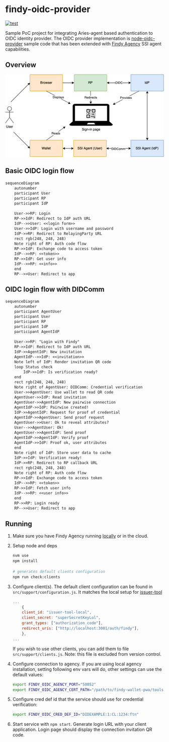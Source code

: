# findy-oidc-provider

[![test](https://github.com/findy-network/findy-oidc-provider/actions/workflows/test.yml/badge.svg)](https://github.com/findy-network/findy-oidc-provider/actions/workflows/test.yml)

Sample PoC project for integrating Aries-agent based authentication to OIDC identity provider. The OIDC provider implementation is [node-oidc-provider](https://github.com/panva/node-oidc-provider) sample code that has been extended with [Findy Agency](https://findy-network.github.io) SSI agent capabilities.

## Overview

![Overview](./docs/overview.png)

## Basic OIDC login flow

```mermaid
sequenceDiagram
    autonumber
    participant User
    participant RP
    participant IdP

    User->>RP: Login
    RP->>IdP: Redirect to IdP auth URL
    IdP-->>User: <<login form>>
    User->>IdP: Login with username and password
    IdP->>RP: Redirect to RelayingParty URL
    rect rgb(248, 248, 248)
    Note right of RP: Auth code flow
    RP->>IdP: Exchange code to access token
    IdP-->>RP: <<token>>
    RP->>IdP: Get user info
    IdP-->>RP: <<info>>
    end
    RP-->>User: Redirect to app
```

## OIDC login flow with DIDComm

```mermaid
sequenceDiagram
    autonumber
    participant AgentUser
    participant User
    participant RP
    participant IdP
    participant AgentIdP

    User->>RP: "Login with Findy"
    RP->>IdP: Redirect to IdP auth URL
    IdP->>AgentIdP: New invitation
    AgentIdP-->>IdP: <<invitation>>
    Note left of IdP: Render invitation QR code
    loop Status check
        IdP->>IdP: Is verification ready?
    end
    rect rgb(248, 248, 248)
    Note right of AgentUser: DIDComm: Credential verification
    User->>AgentUser: Use wallet to read QR code
    AgentUser->>IdP: Read invitation
    AgentUser->>AgentIdP: New pairwise connection
    AgentIdP->>IdP: Pairwise created!
    IdP->>AgentIdP: Request for proof of credential
    AgentIdP->>AgentUser: Send proof request
    AgentUser->>User: Ok to reveal attributes?
    User-->>AgentUser: Ok!
    AgentUser->>AgentIdP: Send proof
    AgentIdP->>AgentIdP: Verify proof
    AgentIdP->>IdP: Proof ok, user attributes
    end
    Note right of IdP: Store user data to cache
    IdP->>IdP: Verification ready!
    IdP->>RP: Redirect to RP callback URL
    rect rgb(248, 248, 248)
    Note right of RP: Auth code flow
    RP->>IdP: Exchange code to access token
    IdP-->>RP: <<token>>
    RP->>IdP: Fetch user info
    IdP-->>RP: <<user info>>
    end
    RP->>RP: Login ready
    RP-->>User: Redirect to app

```

## Running

1. Make sure you have Findy Agency running [locally](https://github.com/findy-network/findy-wallet-pwa/tree/dev/tools/env#agency-setup-for-local-development) or in the cloud.

1. Setup node and deps

   ```bash
   nvm use
   npm install

   # generates default clients configuration
   npm run check:clients
   ```

1. Configure client(s). The default client configuration can be found in `src/support/configuration.js`. It matches the local setup for [issuer-tool](https://github.com/findy-network/findy-issuer-tool)

   ```js
   ...
       {
       client_id: "issuer-tool-local",
       client_secret: "superSecretKeyLol",
       grant_types: ["authorization_code"],
       redirect_uris: ["http://localhost:3001/auth/findy"],
       },
   ...
   ```

   If you wish to use other clients, you can add them to file `src/support/clients.js`. Note: this file is excluded from version control.

1. Configure connection to agency. If you are using local agency installation, setting following env vars will do, other settings can use the default values:

   ```bash
   export FINDY_OIDC_AGENCY_PORT="50052"
   export FINDY_OIDC_AGENCY_CERT_PATH="/path/to/findy-wallet-pwa/tools/env/config/cert"
   ```

1. Configure cred def id that the service should use for credential verification:

   ```bash
   export FINDY_OIDC_CRED_DEF_ID="DIDEXAMPLE:1:CL:1234:ftn"
   ```

1. Start service with `npm start`. Generate login URL with your client application. Login page should display the connection invitation QR code.
